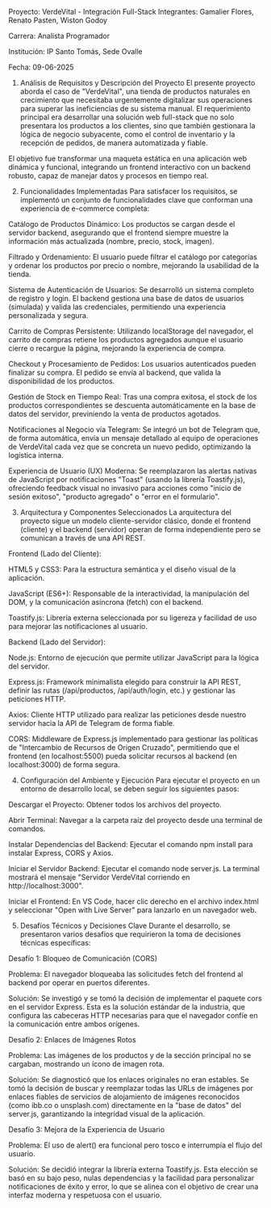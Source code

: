 Proyecto: VerdeVital - Integración Full-Stack
Integrantes: Gamalier Flores, Renato Pasten, Wiston Godoy

Carrera: Analista Programador

Institución: IP Santo Tomás, Sede Ovalle

Fecha: 09-06-2025

1. Análisis de Requisitos y Descripción del Proyecto
El presente proyecto aborda el caso de "VerdeVital", una tienda de productos naturales en crecimiento que necesitaba urgentemente digitalizar sus operaciones para superar las ineficiencias de su sistema manual. El requerimiento principal era desarrollar una solución web full-stack que no solo presentara los productos a los clientes, sino que también gestionara la lógica de negocio subyacente, como el control de inventario y la recepción de pedidos, de manera automatizada y fiable.

El objetivo fue transformar una maqueta estática en una aplicación web dinámica y funcional, integrando un frontend interactivo con un backend robusto, capaz de manejar datos y procesos en tiempo real.

2. Funcionalidades Implementadas
Para satisfacer los requisitos, se implementó un conjunto de funcionalidades clave que conforman una experiencia de e-commerce completa:

Catálogo de Productos Dinámico: Los productos se cargan desde el servidor backend, asegurando que el frontend siempre muestre la información más actualizada (nombre, precio, stock, imagen).

Filtrado y Ordenamiento: El usuario puede filtrar el catálogo por categorías y ordenar los productos por precio o nombre, mejorando la usabilidad de la tienda.

Sistema de Autenticación de Usuarios: Se desarrolló un sistema completo de registro y login. El backend gestiona una base de datos de usuarios (simulada) y valida las credenciales, permitiendo una experiencia personalizada y segura.

Carrito de Compras Persistente: Utilizando localStorage del navegador, el carrito de compras retiene los productos agregados aunque el usuario cierre o recargue la página, mejorando la experiencia de compra.

Checkout y Procesamiento de Pedidos: Los usuarios autenticados pueden finalizar su compra. El pedido se envía al backend, que valida la disponibilidad de los productos.

Gestión de Stock en Tiempo Real: Tras una compra exitosa, el stock de los productos correspondientes se descuenta automáticamente en la base de datos del servidor, previniendo la venta de productos agotados.

Notificaciones al Negocio vía Telegram: Se integró un bot de Telegram que, de forma automática, envía un mensaje detallado al equipo de operaciones de VerdeVital cada vez que se concreta un nuevo pedido, optimizando la logística interna.

Experiencia de Usuario (UX) Moderna: Se reemplazaron las alertas nativas de JavaScript por notificaciones "Toast" (usando la librería Toastify.js), ofreciendo feedback visual no invasivo para acciones como "inicio de sesión exitoso", "producto agregado" o "error en el formulario".

3. Arquitectura y Componentes Seleccionados
La arquitectura del proyecto sigue un modelo cliente-servidor clásico, donde el frontend (cliente) y el backend (servidor) operan de forma independiente pero se comunican a través de una API REST.

Frontend (Lado del Cliente):

HTML5 y CSS3: Para la estructura semántica y el diseño visual de la aplicación.

JavaScript (ES6+): Responsable de la interactividad, la manipulación del DOM, y la comunicación asíncrona (fetch) con el backend.

Toastify.js: Librería externa seleccionada por su ligereza y facilidad de uso para mejorar las notificaciones al usuario.

Backend (Lado del Servidor):

Node.js: Entorno de ejecución que permite utilizar JavaScript para la lógica del servidor.

Express.js: Framework minimalista elegido para construir la API REST, definir las rutas (/api/productos, /api/auth/login, etc.) y gestionar las peticiones HTTP.

Axios: Cliente HTTP utilizado para realizar las peticiones desde nuestro servidor hacia la API de Telegram de forma fiable.

CORS: Middleware de Express.js implementado para gestionar las políticas de "Intercambio de Recursos de Origen Cruzado", permitiendo que el frontend (en localhost:5500) pueda solicitar recursos al backend (en localhost:3000) de forma segura.

4. Configuración del Ambiente y Ejecución
Para ejecutar el proyecto en un entorno de desarrollo local, se deben seguir los siguientes pasos:

Descargar el Proyecto: Obtener todos los archivos del proyecto.

Abrir Terminal: Navegar a la carpeta raíz del proyecto desde una terminal de comandos.

Instalar Dependencias del Backend: Ejecutar el comando npm install para instalar Express, CORS y Axios.

Iniciar el Servidor Backend: Ejecutar el comando node server.js. La terminal mostrará el mensaje "Servidor VerdeVital corriendo en http://localhost:3000".

Iniciar el Frontend: En VS Code, hacer clic derecho en el archivo index.html y seleccionar "Open with Live Server" para lanzarlo en un navegador web.

5. Desafíos Técnicos y Decisiones Clave
Durante el desarrollo, se presentaron varios desafíos que requirieron la toma de decisiones técnicas específicas:

Desafío 1: Bloqueo de Comunicación (CORS)

Problema: El navegador bloqueaba las solicitudes fetch del frontend al backend por operar en puertos diferentes.

Solución: Se investigó y se tomó la decisión de implementar el paquete cors en el servidor Express. Esta es la solución estándar de la industria, que configura las cabeceras HTTP necesarias para que el navegador confíe en la comunicación entre ambos orígenes.

Desafío 2: Enlaces de Imágenes Rotos

Problema: Las imágenes de los productos y de la sección principal no se cargaban, mostrando un ícono de imagen rota.

Solución: Se diagnosticó que los enlaces originales no eran estables. Se tomó la decisión de buscar y reemplazar todas las URLs de imágenes por enlaces fiables de servicios de alojamiento de imágenes reconocidos (como ibb.co o unsplash.com) directamente en la "base de datos" del server.js, garantizando la integridad visual de la aplicación.

Desafío 3: Mejora de la Experiencia de Usuario

Problema: El uso de alert() era funcional pero tosco e interrumpía el flujo del usuario.

Solución: Se decidió integrar la librería externa Toastify.js. Esta elección se basó en su bajo peso, nulas dependencias y la facilidad para personalizar notificaciones de éxito y error, lo que se alinea con el objetivo de crear una interfaz moderna y respetuosa con el usuario.